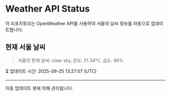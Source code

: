 
# Weather API Status

이 리포지토리는 OpenWeather API를 사용하여 서울의 날씨 정보를 자동으로 업데이트합니다.

## 현재 서울 날씨
> 서울의 현재 날씨: clear sky, 온도: 21.34°C, 습도: 96%

⏳ 업데이트 시간: 2025-09-25 13:27:07 (UTC)

---
자동 업데이트 봇에 의해 관리됩니다.
